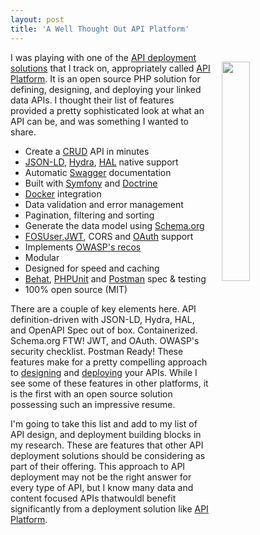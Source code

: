 ```yaml
---
layout: post
title: 'A Well Thought Out API Platform'
---
```

<p><img style="padding: 15px;" src="http://kinlane-productions.s3.amazonaws.com/api_evangelist_site/blog/api_platform_upside_down.png" alt="" width="30%" align="right" /></p>
<p>I was playing with one of the <a href="http://deployment.apievangelist.com">API deployment solutions</a> that I track on, appropriately called <a href="https://api-platform.com/">API Platform</a>. It is an open source PHP solution for defining, designing, and deploying your linked data APIs. I thought their list of features provided a pretty sophisticated look at what an API can be, and was something I wanted to share.</p>
<ul>
<li>Create a&nbsp;<a href="https://en.wikipedia.org/wiki/Create,_read,_update_and_delete">CRUD</a>&nbsp;API in minutes</li>
<li><a href="http://json-ld.org/">JSON-LD</a>,&nbsp;<a href="http://www.hydra-cg.com/">Hydra</a>,&nbsp;<a href="http://stateless.co/hal_specification.html">HAL</a>&nbsp;native support</li>
<li>Automatic&nbsp;<a href="http://swagger.io/">Swagger</a>&nbsp;documentation</li>
<li>Built with&nbsp;<a href="https://symfony.com/">Symfony</a>&nbsp;and&nbsp;<a href="http://www.doctrine-project.org/">Doctrine</a></li>
<li><a href="https://www.docker.com/">Docker</a>&nbsp;integration</li>
<li>Data validation and error management</li>
<li>Pagination, filtering and sorting</li>
<li>Generate the data model using&nbsp;<a href="https://schema.org/">Schema.org</a></li>
<li><a href="http://symfony.com/doc/current/bundles/FOSUserBundle/index.html">FOSUser</a>,<a href="https://jwt.io/">JWT</a>, CORS and&nbsp;<a href="https://oauth.net/">OAuth</a>&nbsp;support</li>
<li>Implements&nbsp;<a href="https://www.owasp.org/index.php/REST_Security_Cheat_Sheet">OWASP's recos</a></li>
<li>Modular</li>
<li>Designed for speed and caching</li>
<li><a href="http://behat.org/">Behat</a>,&nbsp;<a href="http://phpunit.de/">PHPUnit</a>&nbsp;and&nbsp;<a href="https://www.getpostman.com/">Postman</a>&nbsp;spec &amp; testing</li>
<li>100% open source (MIT)</li>
</ul>
<p>There are a couple of key elements here. API definition-driven with JSON-LD, Hydra, HAL, and OpenAPI Spec out of box. Containerized. Schema.org FTW! JWT, and OAuth. OWASP's security checklist. Postman Ready! These features make for a pretty compelling approach to <a href="http://design.apievangelist.com">designing</a> and <a href="http://deployment.apievangelist.com">deploying</a> your APIs. While I see some of these features in other platforms, it is the first with an open source solution possessing such an impressive resume.&nbsp;</p>
<p>I'm going to take this list and add to my list of API design, and deployment building blocks in my research. These are features that other API deployment solutions should be considering as part of their offering. This approach to API deployment may not be the right answer for every type of API, but I know many data and content focused APIs thatwouldl benefit significantly from a deployment solution like <a href="https://api-platform.com/">API Platform</a>.</p>